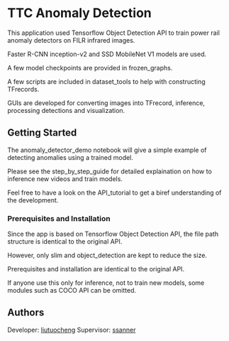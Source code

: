 # TTC Anomaly Detection

This application used Tensorflow Object Detection API to train power rail anomaly detectors on FILR infrared images. 

Faster R-CNN inception-v2 and SSD MobileNet V1 models are used. 

A few model checkpoints are provided in frozen_graphs. 

A few scripts are included in dataset_tools to help with constructing TFrecords. 

GUIs are developed for converting images into TFrecord, inference, processing detections and visualization.

## Getting Started

The anomaly_detector_demo notebook will give a simple example of detecting anomalies using a trained model.

Please see the step_by_step_guide for detailed explaination on how to inference new videos and train models.

Feel free to have a look on the API_tutorial to get a biref understanding of the development.


### Prerequisites and Installation

Since the app is based on Tensorflow Object Detection API, the file path structure is identical to the original API. 

However, only slim and object_detection are kept to reduce the size.

Prerequisites and installation are identical to the original API.

If anyone use this only for inference, not to train new models, some modules such as COCO API can be omitted.

## Authors

Developer: [liutuocheng](https://github.com/liutuocheng)
Supervisor: [ssanner](https://github.com/ssanner)


